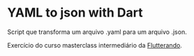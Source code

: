 # YAML to json with Dart

Script que transforma um arquivo .yaml para um arquivo .json.

Exercício do curso masterclass intermediário da <a href="https://flutterando.com.br">Flutterando</a>.
